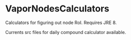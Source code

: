 # VaporNodesCalculators
Calculators for figuring out node RoI. Requires JRE 8.

Currents src files for daily compound calculator available.
